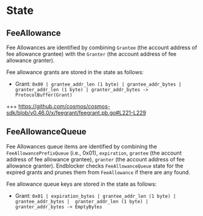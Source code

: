<!--
order: 2
-->

# State

## FeeAllowance

Fee Allowances are identified by combining `Grantee` (the account address of fee allowance grantee) with the `Granter` (the account address of fee allowance granter).

Fee allowance grants are stored in the state as follows:

* Grant: `0x00 | grantee_addr_len (1 byte) | grantee_addr_bytes |  granter_addr_len (1 byte) | granter_addr_bytes -> ProtocolBuffer(Grant)`

+++ https://github.com/cosmos/cosmos-sdk/blob/v0.46.0/x/feegrant/feegrant.pb.go#L221-L229

## FeeAllowanceQueue

Fee Allowances queue items are identified by combining the `FeeAllowancePrefixQueue` (i.e., 0x01), `expiration`, `grantee` (the account address of fee allowance grantee), `granter` (the account address of fee allowance granter). Endblocker checks `FeeAllowanceQueue` state for the expired grants and prunes them from  `FeeAllowance` if there are any found.

Fee allowance queue keys are stored in the state as follows:

* Grant: `0x01 | expiration_bytes | grantee_addr_len (1 byte) | grantee_addr_bytes |  granter_addr_len (1 byte) | granter_addr_bytes -> EmptyBytes`
